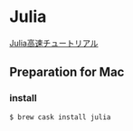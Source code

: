 # Julia
[Julia高速チュートリアル](https://github.com/bicycle1885/Julia-Tutorial/blob/master/Julia%E9%AB%98%E9%80%9F%E3%83%81%E3%83%A5%E3%83%BC%E3%83%88%E3%83%AA%E3%82%A2%E3%83%AB.ipynb)

## Preparation for Mac
### install
```
$ brew cask install julia
```

